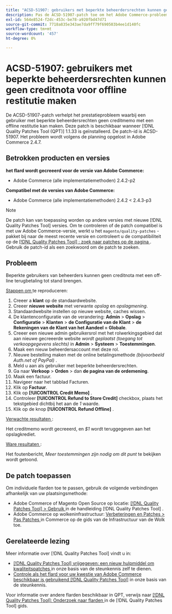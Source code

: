```yaml
---
title: "ACSD-51907: gebruikers met beperkte beheerdersrechten kunnen geen creditnota voor offline terugbetaling maken"
description: Pas de ACSD-51907-patch toe om het Adobe Commerce-probleem op te lossen, waarbij de gebruiker met beperkte beheerdersrechten geen creditmemo met een offlinerestitutie kan maken.
exl-id: 564e8524-f2dc-453c-be78-a920fbd47d71
source-git-commit: 7718a835e343ae7da9ff79f690503b4ee1d140fc
workflow-type: tm+mt
source-wordcount: '457'
ht-degree: 0%

---
```


# ACSD-51907: gebruikers met beperkte beheerdersrechten kunnen geen creditnota voor offline restitutie maken

De ACSD-51907-patch verhelpt het prestatieprobleem waarbij een gebruiker met beperkte beheerdersrechten geen creditmemo met een offline restitutie kan maken. Deze patch is beschikbaar wanneer [!DNL Quality Patches Tool (QPT)] 1.1.33 is geïnstalleerd. De patch-id is ACSD-51907. Het probleem wordt volgens de planning opgelost in Adobe Commerce 2.4.7.

## Betrokken producten en versies

**het flard wordt gecreeerd voor de versie van Adobe Commerce:**

* Adobe Commerce (alle implementatiemethoden) 2.4.2-p2

**Compatibel met de versies van Adobe Commerce:**

* Adobe Commerce (alle implementatiemethoden) 2.4.2 &lt; 2.4.3-p3

>[!NOTE]
>
>De patch kan van toepassing worden op andere versies met nieuwe [!DNL Quality Patches Tool] versies. Om te controleren of de patch compatibel is met uw Adobe Commerce-versie, werkt u het `magento/quality-patches` -pakket bij naar de meest recente versie en controleert u de compatibiliteit op de [[!DNL Quality Patches Tool] : zoek naar patches op de pagina ](https://experienceleague.adobe.com/tools/commerce-quality-patches/index.html) . Gebruik de patch-id als een zoekwoord om de patch te zoeken.

## Probleem

Beperkte gebruikers van beheerders kunnen geen creditnota met een off-line terugbetaling tot stand brengen.

<u> Stappen om </u> te reproduceren:

1. Creeer a **klant** op de standaardwebsite.
1. Creeer **nieuwe website** met verwante *opslag* en *opslagmening*.
1. Standaardwebsite instellen op nieuwe website, caches wissen.
1. De klantenconfiguratie van de verandering: **Admin** > **Opslag** > **Configuratie** > **Klanten** > **de Configuratie van de Klant** > **de Rekeningen van de Klant van het Aandeel = Globale**.
1. Creeer een nieuwe admin gebruikersrol met het rolwerkingsgebied dat aan nieuwe gecreeerde website *wordt geplaatst (toegang tot verkoopgegevens slechts)* in **Admin** > **Systeem** > **Toestemmingen**.
1. Maak een nieuw beheerdersaccount met deze rol.
1. Nieuwe bestelling maken met de online betalingsmethode *(bijvoorbeeld Auth.net of PayPal)* .
1. Meld u aan als gebruiker met beperkte beheerdersrechten.
1. Ga naar **Verkoop** > **Orden** > dan **de pagina van de ordemening**.
1. Maak een factuur.
1. Navigeer naar het tabblad Facturen.
1. Klik op **Factuur**.
1. Klik op **[!UICONTROL Credit Memo]** .
1. Controleer **[!UICONTROL Refund to Store Credit]** checkbox, plaats het tekstgebied dichtbij het aan de *1* waarde.
1. Klik op de knop **[!UICONTROL Refund Offline]** .

<u> Verwachte resultaten </u>:

Het creditmemo wordt gecreeerd, en *$1* wordt teruggegeven aan het opslagkrediet.

<u> Ware resultaten </u>:

Het foutenbericht, *Meer toestemmingen zijn nodig om dit punt* te bekijken wordt getoond.

## De patch toepassen

Om individuele flarden toe te passen, gebruik de volgende verbindingen afhankelijk van uw plaatsingsmethode:

* Adobe Commerce of Magento Open Source op locatie: [[!DNL Quality Patches Tool]  > Gebruik ](https://experienceleague.adobe.com/docs/commerce-operations/tools/quality-patches-tool/usage.html) in de handleiding [!DNL Quality Patches Tool] .
* Adobe Commerce op wolkeninfrastructuur: [ Verbeteringen en Patches > Pas Patches ](https://experienceleague.adobe.com/docs/commerce-cloud-service/user-guide/develop/upgrade/apply-patches.html) in Commerce op de gids van de Infrastructuur van de Wolk toe.

## Gerelateerde lezing

Meer informatie over [!DNL Quality Patches Tool] vindt u in:

* [[!DNL Quality Patches Tool]  vrijgegeven: een nieuw hulpmiddel om kwaliteitspatches ](/help/announcements/adobe-commerce-announcements/magento-quality-patches-released-new-tool-to-self-serve-quality-patches.md) in onze basis van de steunkennis zelf te dienen.
* [ Controle als het flard voor uw kwestie van Adobe Commerce beschikbaar is gebruikend  [!DNL Quality Patches Tool]](/help/support-tools/patches-available-in-qpt-tool/check-patch-for-magento-issue-with-magento-quality-patches.md) in onze basis van de steunkennis.

Voor informatie over andere flarden beschikbaar in QPT, verwijs naar [[!DNL Quality Patches Tool]: Onderzoek naar flarden ](https://experienceleague.adobe.com/tools/commerce-quality-patches/index.html) in de [!DNL Quality Patches Tool] gids.

